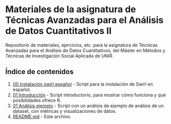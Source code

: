 # Materiales de la asignatura de Técnicas Avanzadas para el Análisis de Datos Cuantitativos II

Repositorio de materiales, ejercicios, etc. para la asignatura de Técnicas Avanzadas para el Análisis de Datos Cuantitativos, del Máster en Métodos y Técnicas de Investigación Social Aplicada de UNIR.

## Índice de contenidos

1. [00 Instalación swirl español](./00%20Instalacion%20swirl%20espa%C3%B1ol.R) - Script para la instalación de Swirl en español.
2. [01 Introducción](./01%20Introduccion.R) - Script introductorio, para mostrar cómo funciona y qué posibilidades ofrece R.
3. [01 Análisis ejemplo](./01%20Analisis%20ejemplo.R) - Script con un análisis de ejemplo de análisis de un dataset, con métricas y visualizaciones de datos.
4. [README.md](./README.md) - Este archivo.